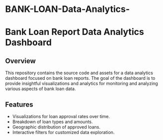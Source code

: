 # BANK-LOAN-Data-Analytics-


# Bank Loan Report Data Analytics Dashboard

## Overview

This repository contains the source code and assets for a data analytics dashboard focused on bank loan reports. The goal of the dashboard is to provide insightful visualizations and analytics for monitoring and analyzing various aspects of bank loan data.

## Features

- Visualizations for loan approval rates over time.
- Breakdown of loan types and amounts.
- Geographic distribution of approved loans.
- Interactive filters for customized data exploration.

